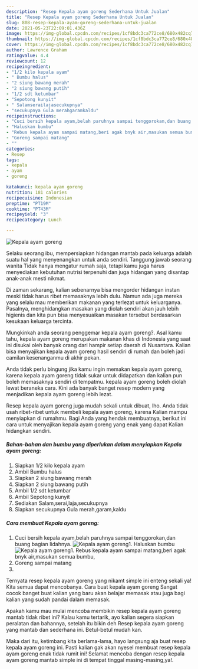 ```yaml
---
description: "Resep Kepala ayam goreng Sederhana Untuk Jualan"
title: "Resep Kepala ayam goreng Sederhana Untuk Jualan"
slug: 808-resep-kepala-ayam-goreng-sederhana-untuk-jualan
date: 2021-05-23T22:09:01.436Z
image: https://img-global.cpcdn.com/recipes/1cf8bdc3ca772ce8/680x482cq70/kepala-ayam-goreng-foto-resep-utama.jpg
thumbnail: https://img-global.cpcdn.com/recipes/1cf8bdc3ca772ce8/680x482cq70/kepala-ayam-goreng-foto-resep-utama.jpg
cover: https://img-global.cpcdn.com/recipes/1cf8bdc3ca772ce8/680x482cq70/kepala-ayam-goreng-foto-resep-utama.jpg
author: Lawrence Graham
ratingvalue: 4.4
reviewcount: 12
recipeingredient:
- "1/2 kilo kepala ayam"
- " Bumbu halus"
- "2 siung bawang merah"
- "2 siung bawang putih"
- "1/2 sdt ketumbar"
- "Sepotong kunyit"
- " Salamserailajasecukupnya"
- "secukupnya Gula merahgaramkaldu"
recipeinstructions:
- "Cuci bersih kepala ayam,belah paruhnya sampai tenggorokan,dan buang bagian lidahnya."
- "Haluskan bumbu"
- "Rebus kepala ayam sampai matang,beri agak bnyk air,masukan semua bumbu,"
- "Goreng sampai matang"
- ""
categories:
- Resep
tags:
- kepala
- ayam
- goreng

katakunci: kepala ayam goreng 
nutrition: 181 calories
recipecuisine: Indonesian
preptime: "PT19M"
cooktime: "PT43M"
recipeyield: "3"
recipecategory: Lunch

---
```



![Kepala ayam goreng](https://img-global.cpcdn.com/recipes/1cf8bdc3ca772ce8/680x482cq70/kepala-ayam-goreng-foto-resep-utama.jpg)

Selaku seorang ibu, mempersiapkan hidangan mantab pada keluarga adalah suatu hal yang menyenangkan untuk anda sendiri. Tanggung jawab seorang  wanita Tidak hanya mengatur rumah saja, tetapi kamu juga harus menyediakan kebutuhan nutrisi terpenuhi dan juga hidangan yang disantap anak-anak mesti nikmat.

Di zaman  sekarang, kalian sebenarnya bisa mengorder hidangan instan meski tidak harus ribet memasaknya lebih dulu. Namun ada juga mereka yang selalu mau memberikan makanan yang terlezat untuk keluarganya. Pasalnya, menghidangkan masakan yang diolah sendiri akan jauh lebih higienis dan kita pun bisa menyesuaikan masakan tersebut berdasarkan kesukaan keluarga tercinta. 



Mungkinkah anda seorang penggemar kepala ayam goreng?. Asal kamu tahu, kepala ayam goreng merupakan makanan khas di Indonesia yang saat ini disukai oleh banyak orang dari hampir setiap daerah di Nusantara. Kalian bisa menyajikan kepala ayam goreng hasil sendiri di rumah dan boleh jadi camilan kesenanganmu di akhir pekan.

Anda tidak perlu bingung jika kamu ingin memakan kepala ayam goreng, karena kepala ayam goreng tidak sukar untuk didapatkan dan kalian pun boleh memasaknya sendiri di tempatmu. kepala ayam goreng boleh diolah lewat beraneka cara. Kini ada banyak banget resep modern yang menjadikan kepala ayam goreng lebih lezat.

Resep kepala ayam goreng juga mudah sekali untuk dibuat, lho. Anda tidak usah ribet-ribet untuk membeli kepala ayam goreng, karena Kalian mampu menyiapkan di rumahmu. Bagi Anda yang hendak membuatnya, berikut ini cara untuk menyajikan kepala ayam goreng yang enak yang dapat Kalian hidangkan sendiri.

<!--inarticleads1-->

##### Bahan-bahan dan bumbu yang diperlukan dalam menyiapkan Kepala ayam goreng:

1. Siapkan 1/2 kilo kepala ayam
1. Ambil  Bumbu halus
1. Siapkan 2 siung bawang merah
1. Siapkan 2 siung bawang putih
1. Ambil 1/2 sdt ketumbar
1. Ambil Sepotong kunyit
1. Sediakan  Salam,serai,laja,secukupnya
1. Siapkan secukupnya Gula merah,garam,kaldu




<!--inarticleads2-->

##### Cara membuat Kepala ayam goreng:

1. Cuci bersih kepala ayam,belah paruhnya sampai tenggorokan,dan buang bagian lidahnya.
<img src="https://img-global.cpcdn.com/steps/ba77fcbaedee9379/160x128cq70/kepala-ayam-goreng-langkah-memasak-1-foto.jpg" alt="Kepala ayam goreng">1. Haluskan bumbu
<img src="https://img-global.cpcdn.com/steps/542481aabc53ab1f/160x128cq70/kepala-ayam-goreng-langkah-memasak-2-foto.jpg" alt="Kepala ayam goreng">1. Rebus kepala ayam sampai matang,beri agak bnyk air,masukan semua bumbu,
1. Goreng sampai matang
1. 




Ternyata resep kepala ayam goreng yang nikamt simple ini enteng sekali ya! Kita semua dapat mencobanya. Cara buat kepala ayam goreng Sangat cocok banget buat kalian yang baru akan belajar memasak atau juga bagi kalian yang sudah pandai dalam memasak.

Apakah kamu mau mulai mencoba membikin resep kepala ayam goreng mantab tidak ribet ini? Kalau kamu tertarik, ayo kalian segera siapkan peralatan dan bahannya, setelah itu bikin deh Resep kepala ayam goreng yang mantab dan sederhana ini. Betul-betul mudah kan. 

Maka dari itu, ketimbang kita berlama-lama, hayo langsung aja buat resep kepala ayam goreng ini. Pasti kalian gak akan nyesel membuat resep kepala ayam goreng enak tidak rumit ini! Selamat mencoba dengan resep kepala ayam goreng mantab simple ini di tempat tinggal masing-masing,ya!.

